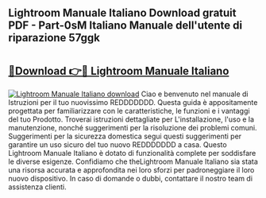 ## Lightroom Manuale Italiano Download gratuit PDF - Part-0sM Italiano Manuale dell'utente di riparazione 57ggk

# <h2><a href="http://dfelhz1.blite.top/?on=Lightroom+Manuale+Italiano">🔗Download 👉🔴 Lightroom Manuale Italiano</a></h2>

[![Lightroom Manuale Italiano download](https://i.imgur.com/lujVjoI.png)](http://dfelhz1.blite.top/?on=Lightroom+Manuale+Italiano)
Ciao e benvenuto nel manuale di Istruzioni per il tuo nuovissimo REDDDDDDD. Questa guida è appositamente progettata per familiarizzare con le caratteristiche, le funzioni e i vantaggi del tuo Prodotto. Troverai istruzioni dettagliate per L'installazione, l'uso e la manutenzione, nonché suggerimenti per la risoluzione dei problemi comuni. Suggerimenti per la sicurezza domestica segui questi suggerimenti per garantire un uso sicuro del tuo nuovo REDDDDDDD a casa. Questo Lightroom Manuale Italiano è dotato di funzionalità complete per soddisfare le diverse esigenze. Confidiamo che theLightroom Manuale Italiano sia stata una risorsa accurata e approfondita nei loro sforzi per padroneggiare il loro nuovo dispositivo. In caso di domande o dubbi, contattare il nostro team di assistenza clienti.
